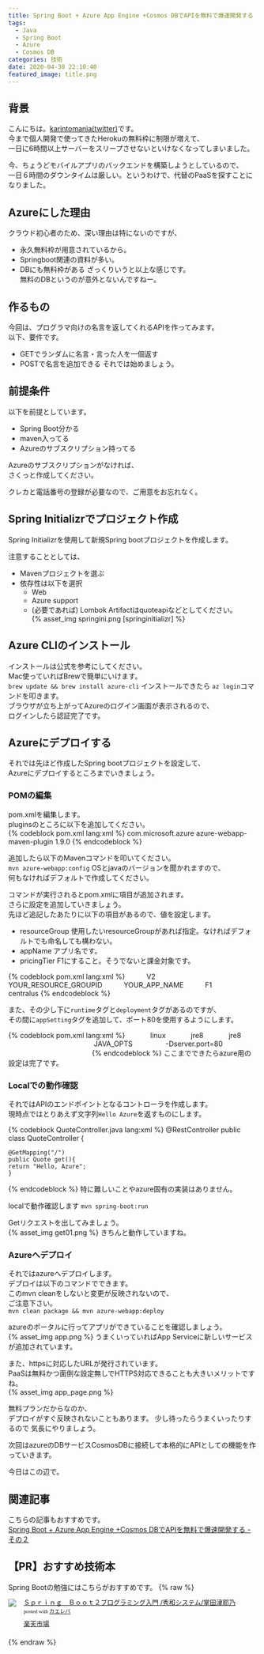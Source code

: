 ```yaml
---
title: Spring Boot + Azure App Engine +Cosmos DBでAPIを無料で爆速開発する - その１
tags:
  - Java
  - Spring Boot
  - Azure
  - Cosmos DB
categories: 技術
date: 2020-04-30 22:10:40
featured_image: title.png
---
```


## 背景
こんにちは。[karintomania(twitter)](https://twitter.com/karintozuki)です。  
今まで個人開発で使ってきたHerokuの無料枠に制限が増えて、  
一日に6時間以上サーバーをスリープさせないといけなくなってしまいました。  

今、ちょうどモバイルアプリのバックエンドを構築しようとしているので、  
一日６時間のダウンタイムは厳しい。というわけで、代替のPaaSを探すことになりました。  

<!-- more -->
## Azureにした理由

クラウド初心者のため、深い理由は特にないのですが、  
+ 永久無料枠が用意されているから。  
+ Springboot関連の資料が多い。  
+ DBにも無料枠がある
ざっくりいうと以上な感じです。  
無料のDBというのが意外とないんですねー。  

## 作るもの
今回は、プログラマ向けの名言を返してくれるAPIを作ってみます。  
以下、要件です。  
- GETでランダムに名言・言った人を一個返す
- POSTで名言を追加できる
それでは始めましょう。  

## 前提条件
以下を前提としています。  
- Spring Boot分かる
- maven入ってる
- Azureのサブスクリプション持ってる

Azureのサブスクリプションがなければ、  
さくっと作成してください。  

クレカと電話番号の登録が必要なので、ご用意をお忘れなく。  

## Spring Initializrでプロジェクト作成
Spring Initializrを使用して新規Spring bootプロジェクトを作成します。  

注意することとしては、 
- Mavenプロジェクトを選ぶ
- 依存性は以下を選択
	- Web
	- Azure support
	- (必要であれば) Lombok
Artifactはquoteapiなどとしてください。  
{% asset_img springini.png [springinitializr] %}

## Azure CLIのインストール

インストールは公式を参考にしてください。  
Mac使っていればBrewで簡単にいけます。  
`brew update && brew install azure-cli`
インストールできたら
`az login`コマンドを叩きます。  
ブラウザが立ち上がってAzureのログイン画面が表示されるので、   
ログインしたら認証完了です。  

## Azureにデプロイする

それでは先ほど作成したSpring bootプロジェクトを設定して、  
Azureにデプロイするところまでいきましょう。  

### POMの編集
pom.xmlを編集します。  
pluginsのところに以下を追加してください。  
 {% codeblock pom.xml lang:xml %}
<plugin>
 <groupId>com.microsoft.azure</groupId>
 <artifactId>azure-webapp-maven-plugin</artifactId>
 <version>1.9.0</version>
</plugin>
 {% endcodeblock %}

追加したら以下のMavenコマンドを叩いてください。  
`mvn azure-webapp:config`
OSとjavaのバージョンを聞かれますので、   
何もなければデフォルトで作成してください。  

コマンドが実行されるとpom.xmlに項目が追加されます。  
さらに設定を追加していきましょう。  
先ほど追記したあたりに以下の項目があるので、値を設定します。  
- resourceGroup
  使用したいresourceGroupがあれば指定。なければデフォルトでも命名しても構わない。  
- appName
  アプリ名です。  
- pricingTier
  F1にすること。そうでないと課金対象です。  
 
{% codeblock pom.xml lang:xml %}
<configuration>
          <schemaVersion>V2</schemaVersion>
          <resourceGroup>YOUR_RESOURCE_GROUPID</resourceGroup>
          <appName>YOUR_APP_NAME</appName>
          <pricingTier>F1</pricingTier>
          <region>centralus</region>
{% endcodeblock %}

また、その少し下に`runtime`タグと`deployment`タグがあるのですが、   
その間に`appSetting`タグを追加して、ポート80を使用するようにします。  

{% codeblock pom.xml lang:xml %}
<runtime>
            <os>linux</os>
            <javaVersion>jre8</javaVersion>
            <webContainer>jre8</webContainer>
          </runtime>
		         <!-- Begin of App Settings  -->
       <appSettings>
          <property>
                <name>JAVA_OPTS</name>
                <value>-Dserver.port=80</value>
          </property>
       </appSettings>
       <!-- End of App Settings  -->
          <deployment>
            <resources>
              <resource>
{% endcodeblock %}
ここまでできたらazure用の設定は完了です。  

### Localでの動作確認
それではAPIのエンドポイントとなるコントローラを作成します。  
現時点ではとりあえず文字列`Hello Azure`を返すものにします。  

{% codeblock QuoteController.java lang:xml %}
@RestController
public class QuoteController {

	@GetMapping("/")
	public Quote get(){
	return "Hello, Azure";
	}
{% endcodeblock %}
特に難しいことやazure固有の実装はありません。  

localで動作確認します
`mvn spring-boot:run`

Getリクエストを出してみましょう。  
{% asset_img get01.png %}
きちんと動作していますね。  

### Azureへデプロイ
それではazureへデプロイします。  
デプロイは以下のコマンドでできます。  
このmvn cleanをしないと変更が反映されないので、  
ご注意下さい。  
`mvn clean package && mvn azure-webapp:deploy`

azureのポータルに行ってアプリができていることを確認しましょう。  
{% asset_img app.png %}
うまくいっていればApp Serviceに新しいサービスが追加されています。  

また、httpsに対応したURLが発行されています。  
PaaSは無料かつ面倒な設定無しでHTTPS対応できることも大きいメリットですね。  
{% asset_img app_page.png %}

無料プランだからなのか、   
デプロイがすぐ反映されないこともあります。 
少し待ったらうまくいったりするので
気長にやりましょう。  

次回はazureのDBサービスCosmosDBに接続して本格的にAPIとしての機能を作っていきます。  

今日はこの辺で。  


## 関連記事
こちらの記事もおすすめです。  
[Spring Boot + Azure App Engine +Cosmos DBでAPIを無料で爆速開発する - その２](/2020/04/2020-0430-springboot-azure-2/)


## 【PR】おすすめ技術本

Spring Bootの勉強にはこちらがおすすめです。
{% raw %}
<div class="kaerebalink-box" style="text-align:left;padding-bottom:20px;font-size:small;zoom: 1;overflow: hidden;"><div class="kaerebalink-image" style="float:left;margin:0 15px 10px 0;"><a href="https://rpx.a8.net/svt/ejp?a8mat=3BK2F7+C8KSFM+2HOM+BWGDT&rakuten=y&a8ejpredirect=http%3A%2F%2Fhb.afl.rakuten.co.jp%2Fhgc%2Fg00rd1d4.2bo114c4.g00rd1d4.2bo126fd%2Fa20081060992_3BK2F7_C8KSFM_2HOM_BWGDT%3Fpc%3Dhttp%253A%252F%252Fitem.rakuten.co.jp%252Fbooxstore%252Fbk-4798053473%252F%26m%3Dhttp%253A%252F%252Fm.rakuten.co.jp%252Fbooxstore%252Fi%252F12262146%252F" target="_blank"><img src="https://thumbnail.image.rakuten.co.jp/ran/img/2001/0009/784/798/053/479/20010009784798053479_1.jpg?_ex=320x320" style="border: none;"></a></div><div class="kaerebalink-info" style="line-height:120%;zoom: 1;overflow: hidden;"><div class="kaerebalink-name" style="margin-bottom:10px;line-height:120%"><a href="https://rpx.a8.net/svt/ejp?a8mat=3BK2F7+C8KSFM+2HOM+BWGDT&rakuten=y&a8ejpredirect=http%3A%2F%2Fhb.afl.rakuten.co.jp%2Fhgc%2Fg00rd1d4.2bo114c4.g00rd1d4.2bo126fd%2Fa20081060992_3BK2F7_C8KSFM_2HOM_BWGDT%3Fpc%3Dhttp%253A%252F%252Fitem.rakuten.co.jp%252Fbooxstore%252Fbk-4798053473%252F%26m%3Dhttp%253A%252F%252Fm.rakuten.co.jp%252Fbooxstore%252Fi%252F12262146%252F" target="_blank">Ｓｐｒｉｎｇ　Ｂｏｏｔ２プログラミング入門   /秀和システム/掌田津耶乃</a><div class="kaerebalink-powered-date" style="font-size:8pt;margin-top:5px;font-family:verdana;line-height:120%">posted with <a href="https://kaereba.com" rel="nofollow" target="_blank">カエレバ</a></div></div><div class="kaerebalink-detail" style="margin-bottom:5px;"></div><div class="kaerebalink-link1" style="margin-top:10px;"><div class="shoplinkrakuten" style="display:inline;margin-right:5px"><a href="https://rpx.a8.net/svt/ejp?a8mat=3BK2F7+C8KSFM+2HOM+BWGDT&rakuten=y&a8ejpredirect=http%3A%2F%2Fhb.afl.rakuten.co.jp%2Fhgc%2Fg00rd1d4.2bo114c4.g00rd1d4.2bo126fd%2Fa20081060992_3BK2F7_C8KSFM_2HOM_BWGDT%3Fpc%3Dhttp%253A%252F%252Fitem.rakuten.co.jp%252Fbooxstore%252Fbk-4798053473%252F%26m%3Dhttp%253A%252F%252Fm.rakuten.co.jp%252Fbooxstore%252Fi%252F12262146%252F" target="_blank">楽天市場</a></div><div class="shoplinkamazon" style="display:none!important;margin-right:5px"><a href="https://px.a8.net/svt/ejp?a8mat=3BK5JU+7IW90Y+249K+BWGDT&a8ejpredirect=https%3A%2F%2Fwww.amazon.co.jp%2Fdp%2F4798053473%2F%3Ftag%3Da8-affi-307152-22" target="_blank">Amazon</a></div></div></div><div class="booklink-footer" style="clear: left"></div></div>
{% endraw %}